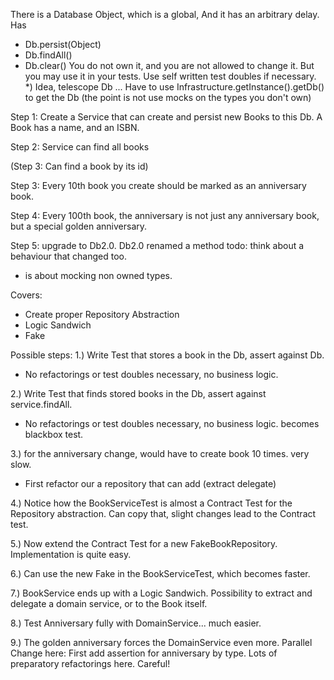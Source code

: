There is a Database Object, which is a global, And it has an arbitrary delay.
Has 
- Db.persist(Object) 
- Db.findAll()
- Db.clear()
You do not own it, and you are not allowed to change it.
But you may use it in your tests.
Use self written test doubles if necessary.
*) Idea, telescope Db ... Have to use Infrastructure.getInstance().getDb() to get the Db (the point is not use mocks on the types you don't own) 

Step 1:
Create a Service that can create and persist new Books to this Db.
A Book has a name, and an ISBN.

Step 2:
Service can find all books

(Step 3:
Can find a book by its id) 

Step 3:
Every 10th book you create should be marked as an anniversary book.

Step 4:
Every 100th book, the anniversary is not just any anniversary book, but a special golden anniversary.

Step 5: 
upgrade to Db2.0. Db2.0 renamed a method todo: think about a behaviour that changed too.
- is about mocking non owned types.

Covers: 
- Create proper Repository Abstraction
- Logic Sandwich
- Fake

Possible steps:
1.) Write Test that stores a book in the Db, assert against Db.
 - No refactorings or test doubles necessary, no business logic.

2.) Write Test that finds stored books in the Db, assert against service.findAll.
- No refactorings or test doubles necessary, no business logic. becomes blackbox test.

3.) for the anniversary change, would have to create book 10 times. very slow.
 - First refactor our a repository that can add (extract delegate)

4.) Notice how the BookServiceTest is almost a Contract Test for the Repository abstraction.
Can copy that, slight changes lead to the Contract test.

5.) Now extend the Contract Test for a new FakeBookRepository. Implementation is quite easy.

6.) Can use the new Fake in the BookServiceTest, which becomes faster.

7.) BookService ends up with a Logic Sandwich. Possibility to extract and delegate a domain service, or to the Book itself.

8.) Test Anniversary fully with DomainService... much easier.

9.) The golden anniversary forces the DomainService even more.
    Parallel Change here: First add assertion for anniversary by type.
    Lots of preparatory refactorings here. Careful!
